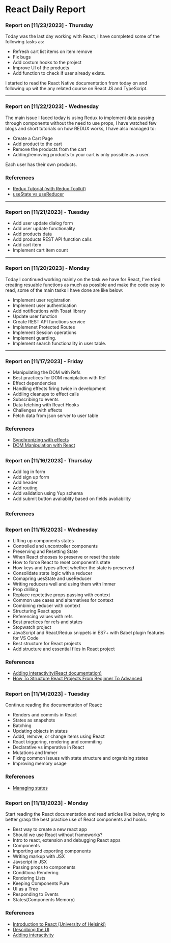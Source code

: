 # React Daily Report

### Report on [11/23/2023] - Thursday

Today was the last day working with React, I have completed some of the following tasks as:

-   Refresh cart list items on item remove
-   Fix bugs
-   Add costum hooks to the project
-   Improve UI of the products
-   Add function to check if user already exists.

I started to read the React Native documentation from today on and following up wit the any related course on React JS and TypeScript.

---

### Report on [11/22/2023] - Wednesday

The main issue I faced today is using Redux to implement data passing through components without the need to use props, I have watched few blogs and short tutorials on how REDUX works, I have also managed to:

-   Create a Cart Page
-   Add product to the cart
-   Remove the products from the cart
-   Adding/removing products to your cart is only possible as a user.

Each user has their own products.

### References

-   [Redux Tutorial (with Redux Toolkit)
    ](https://www.youtube.com/watch?v=iBUJVy8phqw&ab_channel=NetNinja)
-   [useState vs useReducer](https://www.youtube.com/watch?v=3VClygDRSsU&ab_channel=Codevolution)

---

### Report on [11/21/2023] - Tuesday

-   Add user update dialog form
-   Add user update functionality
-   Add products data
-   Add products REST API function calls
-   Add cart item
-   Implement cart item count

---

### Report on [11/20/2023] - Monday

Today I continued working mainly on the task we have for React, I've tried creating resuable functions as much as possible and make the code easy to read, some of the main tasks I have done are like below:

-   Implement user registration
-   Implement user authentication
-   Add notifications with Toast library
-   Update user function
-   Create REST API functions service
-   Implemenet Protected Routes
-   Implement Session operations
-   Implement guarding.
-   Implement search functionality in user table.

---

### Report on [11/17/2023] - Friday

-   Manipulating the DOM with Refs
-   Best practices for DOM maniplation with Ref
-   Effect dependencies
-   Handling effects firing twice in development
-   Addiing cleanups to effect calls
-   Subscribing to events
-   Data fetching with React Hooks
-   Challenges with effects
-   Fetch data from json server to user table

### References

-   [Synchronizing with effects](https://react.dev/learn/synchronizing-with-effects)
-   [DOM Manipulation with React](https://react.dev/learn/manipulating-the-dom-with-refs)

##

### Report on [11/16/2023] - Thursday

-   Add log in form
-   Add sign up form
-   Add header
-   Add routing
-   Add validation using Yup schema
-   Add submit button avaliablity based on fields avaliability

##

### References

##

### Report on [11/15/2023] - Wednesday

-   Lifting up components states
-   Controlled and uncontroller components
-   Preserving and Resetting State
-   When React chooses to preserve or reset the state
-   How to force React to reset component’s state
-   How keys and types affect whether the state is preserved
-   Consolidate state logic with a reducer
-   Comapring uesState and useReducer
-   Writing reducers well and using them with Immer
-   Prop drilling
-   Replace repetetive props passing with context
-   Common use cases and alternatives for context
-   Combining reducer with context
-   Structuring React apps
-   Referencing values with refs
-   Best practices for refs and states
-   Stopwatch project
-   JavaScript and React/Redux snippets in ES7+ with Babel plugin features for VS Code
-   Best structure for React projects
-   Add structure and essential files in React project

### References

-   [Adding interactivity(React documentation)](https://react.dev/learn/adding-interactivity)
-   [How To Structure React Projects From Beginner To Advanced](https://blog.webdevsimplified.com/2022-07/react-folder-structure/)

##

### Report on [11/14/2023] - Tuesday

Continue reading the documentation of React:

-   Renders and commits in React
-   States as snapshots
-   Batching
-   Updating objects in states
-   Addd, remove, or change items using React
-   React triggering, rendering and commiting
-   Declarative vs imperative in React
-   Mutations and Immer
-   Fixing common issues with state structure and organizing states
-   Improving memory usage

### References

-   [Managing states](https://react.dev/learn/managing-state)

##

### Report on [11/13/2023] - Monday

Start reading the React documentation and read articles like below, trying to better grasp the best practice use of React components and hooks:

-   Best way to create a new react app
-   Should we use React without frameworks?
-   Intro to react, extension and debugging React apps
-   Components
-   Importing and exporting components
-   Writing markup with JSX
-   Javscript in JSX
-   Passing props to components
-   Conditiona Rendering
-   Rendering Lists
-   Keeping Components Pure
-   UI as a Tree
-   Responding to Events
-   States(Components Memory)

### References

-   [Introduction to React (University of Helsinki)](https://fullstackopen.com/en/part1)
-   [Describing the UI](https://react.dev/learn/describing-the-ui)
-   [Adding interactivity](https://react.dev/learn/adding-interactivity)

##
